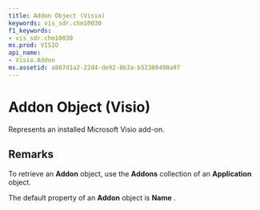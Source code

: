 ```yaml
---
title: Addon Object (Visio)
keywords: vis_sdr.chm10030
f1_keywords:
- vis_sdr.chm10030
ms.prod: VISIO
api_name:
- Visio.Addon
ms.assetid: a807d1a2-22d4-de92-8b3a-b52380490a97
---
```



# Addon Object (Visio)

Represents an installed Microsoft Visio add-on.


## Remarks

To retrieve an  **Addon** object, use the **Addons** collection of an **Application** object.

The default property of an  **Addon** object is **Name** .


